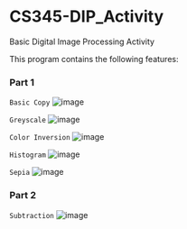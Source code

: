 # CS345-DIP_Activity
Basic Digital Image Processing Activity

This program contains the following features:

### **Part 1** ###

`Basic Copy`
![image](https://user-images.githubusercontent.com/111746868/206405529-1129cd8c-fa89-40af-9da8-ec06b3c73442.png)

`Greyscale` 
![image](https://user-images.githubusercontent.com/111746868/206405580-40ad7248-f346-4ea8-9fcf-dc12e90f64cc.png)

`Color Inversion`
![image](https://user-images.githubusercontent.com/111746868/206405608-54acd4d6-f0e0-4f32-8484-f20687cef06b.png)

`Histogram`
![image](https://user-images.githubusercontent.com/111746868/206405635-2054bd59-f741-4b67-a3b1-a863dce474db.png)

`Sepia`
![image](https://user-images.githubusercontent.com/111746868/206405666-8b328cc3-1fbb-4699-bc9e-46278e345032.png)

### **Part 2** ###

`Subtraction`
![image](https://user-images.githubusercontent.com/111746868/206405757-8487bf34-c596-4b3b-b139-e8bea8148e88.png)
